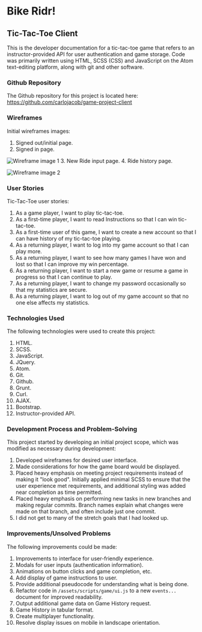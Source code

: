 # Bike Ridr!

## Tic-Tac-Toe Client
This is the developer documentation for a tic-tac-toe game that refers to an instructor-provided API for user authentication and game storage. Code was primarily written using HTML, SCSS (CSS) and JavaScript on the Atom text-editing platform, along with git and other software.

### Github Repository
The Github repository for this project is located here:
<https://github.com/carlojacob/game-project-client>

### Wireframes
Initial wireframes images:
1. Signed out/initial page.
2. Signed in page.

![Wireframe image 1](https://i.imgur.com/s7Dczmr.jpg "Wireframe Image 1")
3. New Ride input page.
4. Ride history page.

![Wireframe image 2](https://i.imgur.com/5AZvv3k.jpg "Wireframe Image 2")

### User Stories
Tic-Tac-Toe user stories:
1. As a game player, I want to play tic-tac-toe.
1. As a first-time player, I want to read Instructions so that I can win tic-tac-toe.
1. As a first-time user of this game, I want to create a new account so that I can have history of my tic-tac-toe playing.
1. As a returning player, I want to log into my game account so that I can play more.
1. As a returning player, I want to see how many games I have won and lost so that I can improve my win percentage.
1. As a returning player, I want to start a new game or resume a game in progress so that I can continue to play.
1. As a returning player, I want to change my password occasionally so that my statistics are secure.
1. As a returning player, I want to log out of my game account so that no one else affects my statistics.

### Technologies Used
The following technologies were used to create this project:
1. HTML.
1. SCSS.
1. JavaScript.
1. JQuery.
1. Atom.
1. Git.
1. Github.
1. Grunt.
1. Curl.
1. AJAX.
1. Bootstrap.
1. Instructor-provided API.

### Development Process and Problem-Solving
This project started by developing an initial project scope, which was modified as necessary during development:
1. Developed wireframes for desired user interface.
1. Made considerations for how the game board would be displayed.
1. Placed heavy emphasis on meeting project requirements instead of making it "look good". Initially applied minimal SCSS to ensure that the user experience met requirements, and additional styling was added near completion as time permitted.
1. Placed heavy emphasis on performing new tasks in new branches and making regular commits. Branch names explain what changes were made on that branch, and often include just one commit.
1. I did not get to many of the stretch goals that I had looked up.

### Improvements/Unsolved Problems
The following improvements could be made:
1. Improvements to interface for user-friendly experience.
1. Modals for user inputs (authentication information).
1. Animations on button clicks and game completion, etc.
1. Add display of game instructions to user.
1. Provide additional pseudocode for understanding what is being done.
1. Refactor code in `/assets/scripts/game/ui.js` to a new `events...` document for improved readability.
1. Output additional game data on Game History request.
1. Game History in tabular format.
1. Create multiplayer functionality.
1. Resolve display issues on mobile in landscape orientation.
